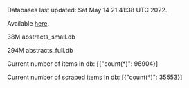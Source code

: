 Databases last updated: Sat May 14 21:41:38 UTC 2022. 

Available [here](https://github.com/cbeauhilton/ash-db/releases).


38M	abstracts_small.db

294M	abstracts_full.db

Current number of items in db:
[{"count(*)": 96904}]

Current number of scraped items in db:
[{"count(*)": 35553}]
